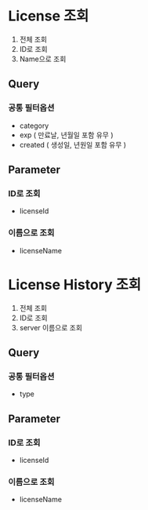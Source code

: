 # License 조회
1.  전체 조회
2.  ID로 조회
3.  Name으로 조회

## Query
###  공통 필터옵션
- category
- exp ( 만료날, 년월일 포함 유무 )
- created ( 생성일, 년원일 포함 유무 )

## Parameter
###  ID로 조회
- licenseId
###  이름으로 조회
- licenseName


# License History 조회
1.  전체 조회
2.  ID로 조회
3.  server 이름으로 조회

## Query
###  공통 필터옵션
- type

## Parameter
###  ID로 조회
- licenseId
###  이름으로 조회
- licenseName